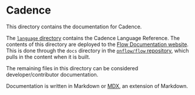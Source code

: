 # Cadence

This directory contains the documentation for Cadence.

The [`language` directory](https://github.com/onflow/cadence/tree/master/docs/language) contains the Cadence Language Reference.
The contents of this directory are deployed to the [Flow Documentation website](https://docs.onflow.org).
This is done through the `docs` directory in the [`onflow/flow` repository](https://github.com/onflow/flow),
which pulls in the content when it is built.

The remaining files in this directory can be considered developer/contributor documentation.

Documentation is written in Markdown or [MDX](https://mdxjs.com/), an extension of Markdown.
